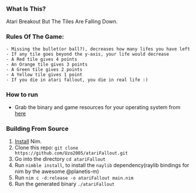 ### What Is This?

Atari Breakout But The Tiles Are Falling Down.

### Rules Of The Game:

    - Missing the bullet(or ball?), decreases how many lifes you have left
    - If any tile goes beyond the y-axis, your life would decrease
    - A Red tile gives 4 points
    - An Orange tile gives 3 points
    - A Green tile gives 2 points
    - A Yellow tile gives 1 point
    - If you die in atari fallout, you die in real life :)

### How to run

- Grab the binary and game resources for your operating system from [here](...)

### Building From Source

1. [Install](https://nim-lang.org/install.html) Nim.
1. Clone this repo: `git clone https://github.com/Uzo2005/atariFallout.git`
1. Go into the directory `cd atariFallout`
1. Run `nimble install`, to install the `naylib` dependency(raylib bindings for nim by the awesome @planetis-m)
1. Run `nim c -d:release -o atariFallout main.nim`
1. Run the generated binary `./atariFallout`
